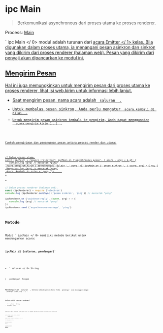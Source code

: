 # ipc Main

> Berkomunikasi asynchronous dari proses utama ke proses renderer.

Process: [Main](../glossary.md#main-process)

` ipc Main </ 0> modul adalah turunan dari
 <a href="https://nodejs.org/api/events.html#events_class_eventemitter"> acara Emitter </ 1> kelas. Bila digunakan dalam proses utama, ia menangani pesan asinkron dan sinkron yang dikirim dari proses renderer (halaman web). Pesan yang dikirim dari penyaji akan dipancarkan ke modul ini.</p>

<h2>Mengirim Pesan</h2>

<p>Hal ini juga memungkinkan untuk mengirim pesan dari proses utama ke proses renderer, lihat <a href="web-contents.md#webcontentssendchannel-arg1-arg2-"> isi web.kirim</ 0> untuk informasi lebih lanjut.</p>

<ul>
<li>Saat mengirim pesan, nama acara adalah <code> saluran </ 0> .</li>
<li>Untuk membalas pesan sinkron, Anda perlu mengatur <code> acara.kembali di nilai </ 0> .</li>
<li>Untuk mengirim pesan asinkron kembali ke pengirim, Anda dapat menggunakan
 <code> acara.pengirim.kirim (...) </ 0> .</li>
</ul>

<p>Contoh pengiriman dan penanganan pesan antara proses render dan utama:</p>

<pre><code class="javascript">// Dalam proses utama.
const {ipcMain} = require ('electron') ipcMain.on ('asynchronous_pesan', ( acara , arg) = & gt; {
   console.log (arg) // mencetak "ping"
 Acara.pengirim.kirim ('asynchronous -dulain ',' pong ')}) ipcMain.on (' pesan sinkron ', ( scara, arg) = & gt; {
 Menghibur.log (arg) // mencetak "ping"
 Acara .kembali di nilai =' pong '})      
`</pre> 

```javascript
// Dalam proses renderer (halaman web).
const {ipcRenderer} = require ('electron')
console.log (ipcRenderer.sendSync ('pesan sinkron', 'ping')) // mencetak "pong"

ipcRenderer.on ('asinkron-reply', (event, arg) = > {
   console.log (arg) // mencetak "pong"
})
ipcRenderer.send ('asynchronous-message', 'ping')
```

## Metode

Modul ` ipcMain </ 0> memiliki metode berikut untuk mendengarkan acara:</p>

<h3><code>ipcMain.di (saluran, pendengar)`</h3> 

* ` saluran </ 0>  String</li>
<li><code> pendengar </ 0> Fungsi</li>
</ul>

<p>Mendengarkan <code> saluran </ 0> , ketika sebuah pesan baru tiba <code> pendengar </ 0> akan dipanggil dengan
 <code> pendengar (acara, args ...) </ 0> .</p>

<h3><code>ipcMain.sekali (saluran, pendengar)`</h3> 
    * ` saluran </ 0>  String</li>
<li><code> pendengar </ 0> Fungsi</li>
</ul>

<p>Hapus satu waktu <code> pendengar </ 0> fungsi untuk acara. Ini <code> pendengar </ 0> yang hanya satu kali pesan terkirim ke <code> saluran </ 0>, setelah itu hapus.</p>

<h3><code>ipcMain.pendengar menghapus (saluran, pendengar)`</h3> 
        * `channel` String
        * ` pendengar </ 0> Fungsi</li>
</ul>

<p>Menghapus ditentukan <code> pendengar </ 0> dari array pendengar untuk <code> saluran </ 0> tertentu.</p>

<h3><code>ipcMain.pendengar menghapus semua( [channel] )`</h3> 
            * ` saluran </ 0>  String</li>
</ul>

<p>Menghapus pendengar yang ditentukan <code> saluran </ 0> .</p>

<h2>Objek acara</h2>

<p><code> acara </ 0> objek diteruskan ke <code> callback </ 0> memiliki metode berikut:</p>

<h3><code>acara.kembali di nilai`</h3> 
                Atur ini ke nilai yang akan dikembalikan dalam pesan sinkron.
                
                ### `acara.pengirim`
                
                Mengembalikan isi web </ 0> yang mengirim pesan, Anda dapat memanggil
 <code> acara.pengirim.kirim </ 0> untuk membalas pesan asinkron, lihat
 <a href="web-contents.md#webcontentssendchannel-arg1-arg2-"> isis web.kirim</ 1> untuk lebih informasi.</p>